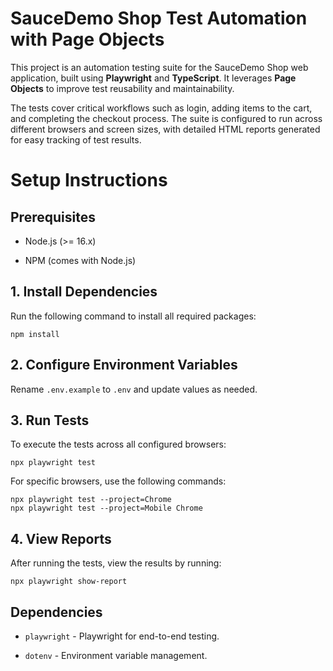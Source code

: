 # SauceDemo Shop Test Automation with Page Objects 

This project is an automation testing suite for the SauceDemo Shop web application, built using **Playwright** and **TypeScript**. It leverages **Page Objects** to improve test reusability and maintainability.  

The tests cover critical workflows such as login, adding items to the cart, and completing the checkout process. The suite is configured to run across different browsers and screen sizes, with detailed HTML reports generated for easy tracking of test results. 

# Setup Instructions

## Prerequisites

- Node.js (>= 16.x)

- NPM (comes with Node.js)

## 1. Install Dependencies

Run the following command to install all required packages:

```
npm install
```

## 2. Configure Environment Variables

Rename `.env.example` to `.env` and update values as needed.

## 3. Run Tests

To execute the tests across all configured browsers:

```
npx playwright test
```

For specific browsers, use the following commands:

```
npx playwright test --project=Chrome
npx playwright test --project=Mobile Chrome
```

## 4. View Reports

After running the tests, view the results by running:

```
npx playwright show-report
```

## Dependencies

- `playwright` - Playwright for end-to-end testing.

- `dotenv` - Environment variable management.
